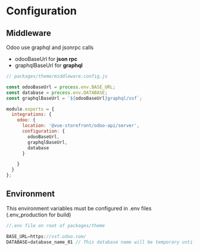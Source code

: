 # Configuration

## Middleware
Odoo use graphql and jsonrpc calls 
- odooBaseUrl for **json rpc**
- graphqlBaseUrl for **graphql**


```js
// packages/theme/middleware.config.js

const odooBaseUrl = process.env.BASE_URL;
const database = process.env.DATABASE;
const graphqlBaseUrl = `${odooBaseUrl}graphql/vsf`;

module.exports = {
  integrations: {
    odoo: {
      location: '@vue-storefront/odoo-api/server',
      configuration: {
        odooBaseUrl,
        graphqlBaseUrl,
        database
      }

    }
  }
};

```

## Environment

This environment variables must be configured in .env files (.env_production for build)

``` js
//.env file on root of packages/theme

BASE_URL=https://vsf.odoo.com/
DATABASE=database_name_01 // This database name will be temporary until we convert odoo o full graphql

```